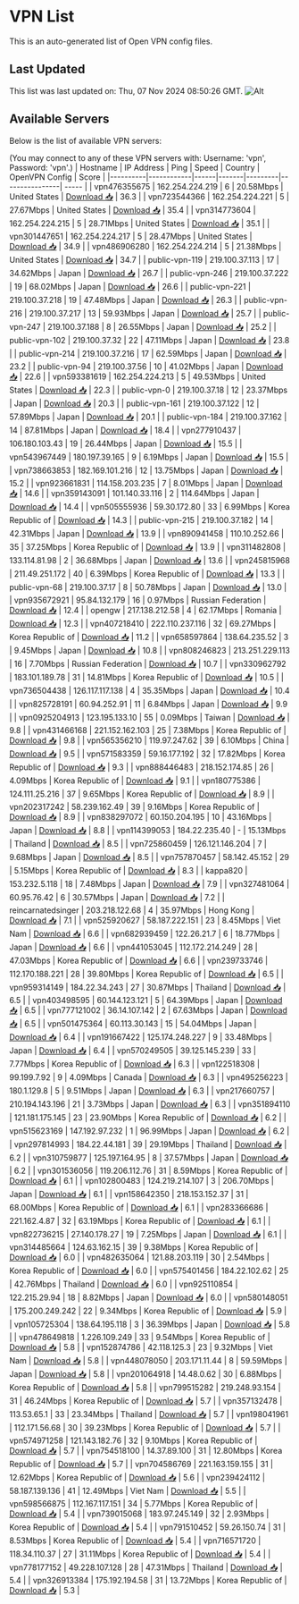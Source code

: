 # VPN List

This is an auto-generated list of Open VPN config files.

## Last Updated

This list was last updated on: Thu, 07 Nov 2024 08:50:26 GMT.
![Alt](https://repobeats.axiom.co/api/embed/186b98318ef1479477931607c1ad7d823f12451f.svg "Repobeats analytics image")

## Available Servers

Below is the list of available VPN servers:

(You may connect to any of these VPN servers with: Username: 'vpn', Password: 'vpn'.)
| Hostname | IP Address | Ping | Speed | Country | OpenVPN Config | Score |
|----------|------------|------|-------|---------|----------------| ----- |
| vpn476355675 | 162.254.224.219 | 6 | 20.58Mbps | United States | [Download 📥](./configs/server_0_US.ovpn) | 36.3 |
| vpn723544366 | 162.254.224.221 | 5 | 27.67Mbps | United States | [Download 📥](./configs/server_1_US.ovpn) | 35.4 |
| vpn314773604 | 162.254.224.215 | 5 | 28.71Mbps | United States | [Download 📥](./configs/server_2_US.ovpn) | 35.1 |
| vpn301447651 | 162.254.224.217 | 5 | 28.47Mbps | United States | [Download 📥](./configs/server_3_US.ovpn) | 34.9 |
| vpn486906280 | 162.254.224.214 | 5 | 21.38Mbps | United States | [Download 📥](./configs/server_4_US.ovpn) | 34.7 |
| public-vpn-119 | 219.100.37.113 | 17 | 34.62Mbps | Japan | [Download 📥](./configs/server_5_JP.ovpn) | 26.7 |
| public-vpn-246 | 219.100.37.222 | 19 | 68.02Mbps | Japan | [Download 📥](./configs/server_6_JP.ovpn) | 26.6 |
| public-vpn-221 | 219.100.37.218 | 19 | 47.48Mbps | Japan | [Download 📥](./configs/server_7_JP.ovpn) | 26.3 |
| public-vpn-216 | 219.100.37.217 | 13 | 59.93Mbps | Japan | [Download 📥](./configs/server_8_JP.ovpn) | 25.7 |
| public-vpn-247 | 219.100.37.188 | 8 | 26.55Mbps | Japan | [Download 📥](./configs/server_9_JP.ovpn) | 25.2 |
| public-vpn-102 | 219.100.37.32 | 22 | 47.11Mbps | Japan | [Download 📥](./configs/server_10_JP.ovpn) | 23.8 |
| public-vpn-214 | 219.100.37.216 | 17 | 62.59Mbps | Japan | [Download 📥](./configs/server_11_JP.ovpn) | 23.2 |
| public-vpn-94 | 219.100.37.56 | 10 | 41.02Mbps | Japan | [Download 📥](./configs/server_12_JP.ovpn) | 22.6 |
| vpn593381619 | 162.254.224.213 | 5 | 49.53Mbps | United States | [Download 📥](./configs/server_13_US.ovpn) | 22.3 |
| public-vpn-0 | 219.100.37.18 | 12 | 23.37Mbps | Japan | [Download 📥](./configs/server_14_JP.ovpn) | 20.3 |
| public-vpn-161 | 219.100.37.122 | 12 | 57.89Mbps | Japan | [Download 📥](./configs/server_15_JP.ovpn) | 20.1 |
| public-vpn-184 | 219.100.37.162 | 14 | 87.81Mbps | Japan | [Download 📥](./configs/server_16_JP.ovpn) | 18.4 |
| vpn277910437 | 106.180.103.43 | 19 | 26.44Mbps | Japan | [Download 📥](./configs/server_17_JP.ovpn) | 15.5 |
| vpn543967449 | 180.197.39.165 | 9 | 6.19Mbps | Japan | [Download 📥](./configs/server_18_JP.ovpn) | 15.5 |
| vpn738663853 | 182.169.101.216 | 12 | 13.75Mbps | Japan | [Download 📥](./configs/server_19_JP.ovpn) | 15.2 |
| vpn923661831 | 114.158.203.235 | 7 | 8.01Mbps | Japan | [Download 📥](./configs/server_20_JP.ovpn) | 14.6 |
| vpn359143091 | 101.140.33.116 | 2 | 114.64Mbps | Japan | [Download 📥](./configs/server_21_JP.ovpn) | 14.4 |
| vpn505555936 | 59.30.172.80 | 33 | 6.99Mbps | Korea Republic of | [Download 📥](./configs/server_22_KR.ovpn) | 14.3 |
| public-vpn-215 | 219.100.37.182 | 14 | 42.31Mbps | Japan | [Download 📥](./configs/server_23_JP.ovpn) | 13.9 |
| vpn890941458 | 110.10.252.66 | 35 | 37.25Mbps | Korea Republic of | [Download 📥](./configs/server_24_KR.ovpn) | 13.9 |
| vpn311482808 | 133.114.81.98 | 2 | 36.68Mbps | Japan | [Download 📥](./configs/server_25_JP.ovpn) | 13.6 |
| vpn245815968 | 211.49.251.172 | 40 | 6.39Mbps | Korea Republic of | [Download 📥](./configs/server_26_KR.ovpn) | 13.3 |
| public-vpn-68 | 219.100.37.17 | 8 | 50.78Mbps | Japan | [Download 📥](./configs/server_27_JP.ovpn) | 13.0 |
| vpn935672921 | 95.84.132.179 | 16 | 0.97Mbps | Russian Federation | [Download 📥](./configs/server_28_RU.ovpn) | 12.4 |
| opengw | 217.138.212.58 | 4 | 62.17Mbps | Romania | [Download 📥](./configs/server_29_RO.ovpn) | 12.3 |
| vpn407218410 | 222.110.237.116 | 32 | 69.27Mbps | Korea Republic of | [Download 📥](./configs/server_30_KR.ovpn) | 11.2 |
| vpn658597864 | 138.64.235.52 | 3 | 9.45Mbps | Japan | [Download 📥](./configs/server_31_JP.ovpn) | 10.8 |
| vpn808246823 | 213.251.229.113 | 16 | 7.70Mbps | Russian Federation | [Download 📥](./configs/server_32_RU.ovpn) | 10.7 |
| vpn330962792 | 183.101.189.78 | 31 | 14.81Mbps | Korea Republic of | [Download 📥](./configs/server_33_KR.ovpn) | 10.5 |
| vpn736504438 | 126.117.117.138 | 4 | 35.35Mbps | Japan | [Download 📥](./configs/server_34_JP.ovpn) | 10.4 |
| vpn825728191 | 60.94.252.91 | 11 | 6.84Mbps | Japan | [Download 📥](./configs/server_35_JP.ovpn) | 9.9 |
| vpn0925204913 | 123.195.133.10 | 55 | 0.09Mbps | Taiwan | [Download 📥](./configs/server_36_TW.ovpn) | 9.8 |
| vpn431466168 | 221.152.162.103 | 25 | 7.38Mbps | Korea Republic of | [Download 📥](./configs/server_37_KR.ovpn) | 9.8 |
| vpn565356210 | 119.97.247.62 | 39 | 6.10Mbps | China | [Download 📥](./configs/server_38_CN.ovpn) | 9.5 |
| vpn571583359 | 59.16.177.192 | 32 | 17.82Mbps | Korea Republic of | [Download 📥](./configs/server_39_KR.ovpn) | 9.3 |
| vpn888446483 | 218.152.174.85 | 26 | 4.09Mbps | Korea Republic of | [Download 📥](./configs/server_40_KR.ovpn) | 9.1 |
| vpn180775386 | 124.111.25.216 | 37 | 9.65Mbps | Korea Republic of | [Download 📥](./configs/server_41_KR.ovpn) | 8.9 |
| vpn202317242 | 58.239.162.49 | 39 | 9.16Mbps | Korea Republic of | [Download 📥](./configs/server_42_KR.ovpn) | 8.9 |
| vpn838297072 | 60.150.204.195 | 10 | 43.16Mbps | Japan | [Download 📥](./configs/server_43_JP.ovpn) | 8.8 |
| vpn114399053 | 184.22.235.40 | - | 15.13Mbps | Thailand | [Download 📥](./configs/server_44_TH.ovpn) | 8.5 |
| vpn725860459 | 126.121.146.204 | 7 | 9.68Mbps | Japan | [Download 📥](./configs/server_45_JP.ovpn) | 8.5 |
| vpn757870457 | 58.142.45.152 | 29 | 5.15Mbps | Korea Republic of | [Download 📥](./configs/server_46_KR.ovpn) | 8.3 |
| kappa820 | 153.232.5.118 | 18 | 7.48Mbps | Japan | [Download 📥](./configs/server_47_JP.ovpn) | 7.9 |
| vpn327481064 | 60.95.76.42 | 6 | 30.57Mbps | Japan | [Download 📥](./configs/server_48_JP.ovpn) | 7.2 |
| reincarnatedsinger | 203.218.122.68 | 4 | 35.97Mbps | Hong Kong | [Download 📥](./configs/server_49_HK.ovpn) | 7.1 |
| vpn525920627 | 58.187.222.151 | 23 | 8.45Mbps | Viet Nam | [Download 📥](./configs/server_50_VN.ovpn) | 6.6 |
| vpn682939459 | 122.26.21.7 | 6 | 18.77Mbps | Japan | [Download 📥](./configs/server_51_JP.ovpn) | 6.6 |
| vpn441053045 | 112.172.214.249 | 28 | 47.03Mbps | Korea Republic of | [Download 📥](./configs/server_52_KR.ovpn) | 6.6 |
| vpn239733746 | 112.170.188.221 | 28 | 39.80Mbps | Korea Republic of | [Download 📥](./configs/server_53_KR.ovpn) | 6.5 |
| vpn959314149 | 184.22.34.243 | 27 | 30.87Mbps | Thailand | [Download 📥](./configs/server_54_TH.ovpn) | 6.5 |
| vpn403498595 | 60.144.123.121 | 5 | 64.39Mbps | Japan | [Download 📥](./configs/server_55_JP.ovpn) | 6.5 |
| vpn777121002 | 36.14.107.142 | 2 | 67.63Mbps | Japan | [Download 📥](./configs/server_56_JP.ovpn) | 6.5 |
| vpn501475364 | 60.113.30.143 | 15 | 54.04Mbps | Japan | [Download 📥](./configs/server_57_JP.ovpn) | 6.4 |
| vpn191667422 | 125.174.248.227 | 9 | 33.48Mbps | Japan | [Download 📥](./configs/server_58_JP.ovpn) | 6.4 |
| vpn570249505 | 39.125.145.239 | 33 | 7.77Mbps | Korea Republic of | [Download 📥](./configs/server_59_KR.ovpn) | 6.3 |
| vpn122518308 | 99.199.7.92 | 9 | 4.09Mbps | Canada | [Download 📥](./configs/server_60_CA.ovpn) | 6.3 |
| vpn495256223 | 180.1.129.8 | 5 | 9.51Mbps | Japan | [Download 📥](./configs/server_61_JP.ovpn) | 6.3 |
| vpn217660757 | 210.194.143.196 | 21 | 3.73Mbps | Japan | [Download 📥](./configs/server_62_JP.ovpn) | 6.3 |
| vpn351894110 | 121.181.175.145 | 23 | 23.90Mbps | Korea Republic of | [Download 📥](./configs/server_63_KR.ovpn) | 6.2 |
| vpn515623169 | 147.192.97.232 | 1 | 96.99Mbps | Japan | [Download 📥](./configs/server_64_JP.ovpn) | 6.2 |
| vpn297814993 | 184.22.44.181 | 39 | 29.19Mbps | Thailand | [Download 📥](./configs/server_65_TH.ovpn) | 6.2 |
| vpn310759877 | 125.197.164.95 | 8 | 37.57Mbps | Japan | [Download 📥](./configs/server_66_JP.ovpn) | 6.2 |
| vpn301536056 | 119.206.112.76 | 31 | 8.59Mbps | Korea Republic of | [Download 📥](./configs/server_67_KR.ovpn) | 6.1 |
| vpn102800483 | 124.219.214.107 | 3 | 206.70Mbps | Japan | [Download 📥](./configs/server_68_JP.ovpn) | 6.1 |
| vpn158642350 | 218.153.152.37 | 31 | 68.00Mbps | Korea Republic of | [Download 📥](./configs/server_69_KR.ovpn) | 6.1 |
| vpn283366686 | 221.162.4.87 | 32 | 63.19Mbps | Korea Republic of | [Download 📥](./configs/server_70_KR.ovpn) | 6.1 |
| vpn822736215 | 27.140.178.27 | 19 | 7.25Mbps | Japan | [Download 📥](./configs/server_71_JP.ovpn) | 6.1 |
| vpn314485664 | 124.63.162.15 | 39 | 9.38Mbps | Korea Republic of | [Download 📥](./configs/server_72_KR.ovpn) | 6.0 |
| vpn482635064 | 121.88.203.119 | 30 | 2.54Mbps | Korea Republic of | [Download 📥](./configs/server_73_KR.ovpn) | 6.0 |
| vpn575401456 | 184.22.102.62 | 25 | 42.76Mbps | Thailand | [Download 📥](./configs/server_74_TH.ovpn) | 6.0 |
| vpn925110854 | 122.215.29.94 | 18 | 8.82Mbps | Japan | [Download 📥](./configs/server_75_JP.ovpn) | 6.0 |
| vpn580148051 | 175.200.249.242 | 22 | 9.34Mbps | Korea Republic of | [Download 📥](./configs/server_76_KR.ovpn) | 5.9 |
| vpn105725304 | 138.64.195.118 | 3 | 36.39Mbps | Japan | [Download 📥](./configs/server_77_JP.ovpn) | 5.8 |
| vpn478649818 | 1.226.109.249 | 33 | 9.54Mbps | Korea Republic of | [Download 📥](./configs/server_78_KR.ovpn) | 5.8 |
| vpn152874786 | 42.118.125.3 | 23 | 9.32Mbps | Viet Nam | [Download 📥](./configs/server_79_VN.ovpn) | 5.8 |
| vpn448078050 | 203.171.11.44 | 8 | 59.59Mbps | Japan | [Download 📥](./configs/server_80_JP.ovpn) | 5.8 |
| vpn201064918 | 14.48.0.62 | 30 | 6.88Mbps | Korea Republic of | [Download 📥](./configs/server_81_KR.ovpn) | 5.8 |
| vpn799515282 | 219.248.93.154 | 31 | 46.24Mbps | Korea Republic of | [Download 📥](./configs/server_82_KR.ovpn) | 5.7 |
| vpn357132478 | 113.53.65.1 | 33 | 23.34Mbps | Thailand | [Download 📥](./configs/server_83_TH.ovpn) | 5.7 |
| vpn198041961 | 112.171.56.68 | 30 | 39.23Mbps | Korea Republic of | [Download 📥](./configs/server_84_KR.ovpn) | 5.7 |
| vpn574971258 | 121.143.182.76 | 32 | 9.10Mbps | Korea Republic of | [Download 📥](./configs/server_85_KR.ovpn) | 5.7 |
| vpn754518100 | 14.37.89.100 | 31 | 12.80Mbps | Korea Republic of | [Download 📥](./configs/server_86_KR.ovpn) | 5.7 |
| vpn704586769 | 221.163.159.155 | 31 | 12.62Mbps | Korea Republic of | [Download 📥](./configs/server_87_KR.ovpn) | 5.6 |
| vpn239424112 | 58.187.139.136 | 41 | 12.49Mbps | Viet Nam | [Download 📥](./configs/server_88_VN.ovpn) | 5.5 |
| vpn598566875 | 112.167.117.151 | 34 | 5.77Mbps | Korea Republic of | [Download 📥](./configs/server_89_KR.ovpn) | 5.4 |
| vpn739015068 | 183.97.245.149 | 32 | 2.93Mbps | Korea Republic of | [Download 📥](./configs/server_90_KR.ovpn) | 5.4 |
| vpn791510452 | 59.26.150.74 | 31 | 8.53Mbps | Korea Republic of | [Download 📥](./configs/server_91_KR.ovpn) | 5.4 |
| vpn716571720 | 118.34.110.37 | 27 | 31.11Mbps | Korea Republic of | [Download 📥](./configs/server_92_KR.ovpn) | 5.4 |
| vpn778177152 | 49.228.107.128 | 28 | 47.31Mbps | Thailand | [Download 📥](./configs/server_93_TH.ovpn) | 5.4 |
| vpn326913384 | 175.192.194.58 | 31 | 13.72Mbps | Korea Republic of | [Download 📥](./configs/server_94_KR.ovpn) | 5.3 |
